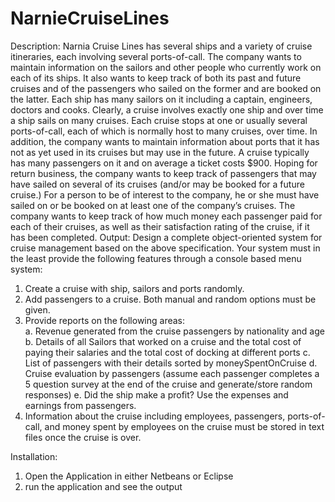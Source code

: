 # NarnieCruiseLines
Description:
Narnia Cruise Lines has several ships and a variety of cruise itineraries, each involving several ports-of-call. The company wants to maintain information on the sailors and other people who currently work on each of its ships. It also wants to keep track of both its past and future cruises and of the passengers who sailed on the former and are booked on the latter. Each ship has many sailors on it including a captain, engineers, doctors and cooks. Clearly, a cruise involves exactly one ship and over time a ship sails on many cruises. Each cruise stops at one or usually several ports-of-call, each of which is normally host to many cruises, over time.  In addition, the company wants to maintain information about ports that it has not as yet used in its cruises but may use in the future. 
A cruise typically has many passengers on it and on average a ticket costs $900. Hoping for return business, the company wants to keep track of passengers that may have sailed on several of its cruises (and/or may be booked for a future cruise.) For a person to be of interest to the company, he or she must have sailed on or be booked on at least one of the company’s cruises. The company wants to keep track of how much money each passenger paid for each of their cruises, as well as their satisfaction rating of the cruise, if it has been completed.
Output:
Design a complete object-oriented system for cruise management based on the above specification. Your system must in the least provide the following features through a console based menu system: 
1. Create a cruise with ship, sailors and ports randomly. 
2. Add passengers to a cruise. Both manual and random options must be given. 
3. Provide reports on the following areas:  
    a. Revenue generated from the cruise passengers by nationality and age 
    b. Details of all Sailors that worked on a cruise and the total cost of paying their salaries and the total cost of docking at    different ports 
    c. List of passengers with their details sorted by moneySpentOnCruise 
    d. Cruise evaluation by passengers (assume each passenger completes a 5 question survey at the end of the cruise and generate/store random responses) 
    e. Did the ship make a profit?  Use the expenses and earnings from passengers. 
4. Information about the cruise including employees, passengers, ports-of-call, and money spent by employees on the cruise must be stored in text files once the cruise is over. 

Installation:
1. Open the Application in either Netbeans or Eclipse
2. run the application and see the output
